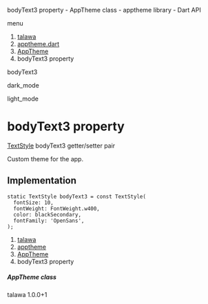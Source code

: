 




bodyText3 property - AppTheme class - apptheme library - Dart API







menu

1. [talawa](../../index.html)
2. [apptheme.dart](../../apptheme/apptheme-library.html)
3. [AppTheme](../../apptheme/AppTheme-class.html)
4. bodyText3 property

bodyText3


dark\_mode

light\_mode




# bodyText3 property


[TextStyle](https://api.flutter.dev/flutter/painting/TextStyle-class.html)
bodyText3
getter/setter pair

Custom theme for the app.


## Implementation

```
static TextStyle bodyText3 = const TextStyle(
  fontSize: 10,
  fontWeight: FontWeight.w400,
  color: blackSecondary,
  fontFamily: 'OpenSans',
);
```

 


1. [talawa](../../index.html)
2. [apptheme](../../apptheme/apptheme-library.html)
3. [AppTheme](../../apptheme/AppTheme-class.html)
4. bodyText3 property

##### AppTheme class





talawa
1.0.0+1






